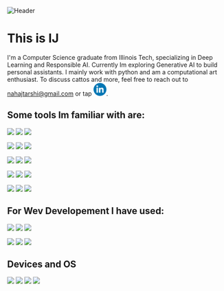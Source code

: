 ![Header](https://raw.githubusercontent.com/coreprinciple97/coreprinciple97/master/cat.png)


# This is IJ

I'm a Computer Science graduate from Illinois Tech, specializing in Deep Learning and Responsible AI. Currently Im exploring Generative AI to build personal assistants. I mainly work with python and am a computational art enthusiast. To discuss cattos and more, feel free to reach out to nahajtarshi@gmail.com or tap   <a target="_blank" href="https://www.linkedin.com/in/ishrat-jahan-ananya/"><img src="https://raw.githubusercontent.com/shahbajjamil/Social-Meadia-Icons/master/Icons-logos/linkedin-circle.png" width="30" height="30"></img></a>.

## Some tools Im familiar with are:
<p>
 <img src="https://img.shields.io/badge/PyTorch-EE4C2C?style=for-the-badge&logo=pytorch&logoColor=white" />
 <img src="https://img.shields.io/badge/OpenCV-27338e?style=for-the-badge&logo=OpenCV&logoColor=white" />
  <img src="https://img.shields.io/badge/Langchain-607341?style=for-the-badge&logo=Derivative&logoColor=black"/>
</p>
<p>
  <img src="https://img.shields.io/badge/AWS-FF9900?style=for-the-badge&logo=Derivative&logoColor=black"/>
  <img src="https://img.shields.io/badge/HuggingFace-FFFF00?style=for-the-badge&logo=Derivative&logoColor=black"/>
  <img src="https://img.shields.io/badge/Transformers-00FFFF?style=for-the-badge&logo=Derivative&logoColor=white"/>
</p>
<p>
 <img src="https://img.shields.io/badge/Keras-FF0000?style=for-the-badge&logo=keras&logoColor=white" />
 <img src="https://img.shields.io/badge/microsoft%20azure-0089D6?style=for-the-badge&logo=microsoft-azure&logoColor=white" />
 <img src="https://img.shields.io/badge/Pandas-2C2D72?style=for-the-badge&logo=pandas&logoColor=white" />
</p>
<p>
  <img src="https://img.shields.io/badge/OpenAI-777BB4?style=for-the-badge&logo=numpy&logoColor=white" />
  <img src="https://img.shields.io/badge/TensorRT-1ED43C?style=for-the-badge&logo=Derivative&logoColor=white"/>
  <img src="https://img.shields.io/badge/ONNX-6d6e70?style=for-the-badge&logo=Derivative&logoColor=white"/>
</p>
<p>
<img src="https://img.shields.io/badge/Librosa-d11baa?style=for-the-badge&logo=Derivative&logoColor=white"/>
<img src="https://img.shields.io/badge/NCNN-cfc513?style=for-the-badge&logo=Derivative&logoColor=white"/>
<img src="https://img.shields.io/badge/TensorFlow-FF6F00?style=for-the-badge&logo=tensorflow&logoColor=white" />
</p>


## For Wev Developement I have used:
<p>
<img src="https://img.shields.io/badge/Django-092E20?style=for-the-badge&logo=django&logoColor=green"/>
<img src="https://img.shields.io/badge/Flask-000000?style=for-the-badge&logo=flask&logoColor=white"/>
<img src="https://img.shields.io/badge/Nginx-009639?style=for-the-badge&logo=nginx&logoColor=white"/>
</p>
<p>
<img src="https://img.shields.io/badge/Docker-2CA5E0?style=for-the-badge&logo=docker&logoColor=white"/>
<img src="https://img.shields.io/badge/Canva-%2300C4CC.svg?&style=for-the-badge&logo=Canva&logoColor=white"/>
<img src="https://img.shields.io/badge/MySQL-005C84?style=for-the-badge&logo=mysql&logoColor=white"/>
</p>

##  Devices and OS
<p>
<img src="https://img.shields.io/badge/Windows-0078D6?style=for-the-badge&logo=windows&logoColor=white"/>
<img src="https://img.shields.io/badge/Ubuntu-E95420?style=for-the-badge&logo=ubuntu&logoColor=white"/>
<img src="https://img.shields.io/badge/Raspberry%20Pi-A22846?style=for-the-badge&logo=Raspberry%20Pi&logoColor=white"/>
<img src="https://img.shields.io/badge/Jetson Nano-1FB638?style=for-the-badge&logo=Derivative&logoColor=6d6e70"/>
</p>


